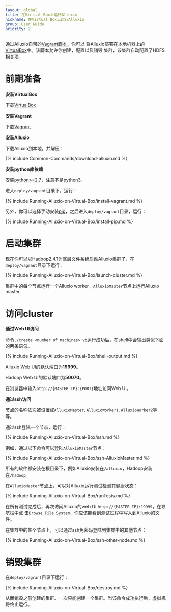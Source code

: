 ```yaml
---
layout: global
title: 在Virtual Box上运行Alluxio
nickname: 在Virtual Box上运行Alluxio
group: User Guide
priority: 2
---
```

通过Alluxio自带的[Vagrant脚本](https://github.com/alluxio/alluxio/tree/master/deploy/vagrant)，你可以
将Alluxio部署在本地机器上的[VirtualBox](https://www.virtualbox.org/)中。该脚本允许你创建，配置以及销毁
集群，该集群自动配置了HDFS相关项。

# 前期准备

**安装VirtualBox**

下载[VirtualBox](https://www.virtualbox.org/wiki/Downloads)

**安装Vagrant**

下载[Vagrant](https://www.vagrantup.com/downloads.html)

**安装Alluxio**

下载Alluxio到本地，并解压：

{% include Common-Commands/download-alluxio.md %}

**安装python库依赖**

安装[python>=2.7](https://www.python.org/)，注意不是python3.

进入`deploy/vagrant`目录下，运行：

{% include Running-Alluxio-on-Virtual-Box/install-vagrant.md %}

另外，你可以选择手动安装[pip](https://pip.pypa.io/en/latest/installing/)，之后进入`deploy/vagrant`目录，运行：

{% include Running-Alluxio-on-Virtual-Box/install-pip.md %}

# 启动集群

现在你可以以Hadoop2.4.1为底层文件系统启动Alluxio集群了，在`deploy/vagrant`目录下运行：

{% include Running-Alluxio-on-Virtual-Box/launch-cluster.md %}

集群中的每个节点运行一个Alluxio worker，`AlluxioMaster`节点上运行Alluxio master.

# 访问cluster

**通过Web UI访问**

命令`./create <number of machines> vb`运行成功后，在shell中会输出类似下面的两条语句。

{% include Running-Alluxio-on-Virtual-Box/shell-output.md %}

Alluxio Web UI的默认端口为**19999**。

Hadoop Web UI的默认端口为**50070**。

在浏览器中输入`http://{MASTER_IP}:{PORT}`地址访问Web UI。

**通过ssh访问**

节点的名称依次被设置成`AlluxioMaster`, `AlluxioWorker1`, `AlluxioWorker2`等等。

通过ssh登陆一个节点，运行：

{% include Running-Alluxio-on-Virtual-Box/ssh.md %}

例如，通过以下命令可以登陆`AlluxioMaster`节点：

{% include Running-Alluxio-on-Virtual-Box/ssh-AlluxioMaster.md %}

所有的软件都安装在根目录下，例如Alluxio安装在`/alluxio`，Hadoop安装在`/hadoop`。

在`AlluxioMaster`节点上，可以对Alluxio运行测试检测其健康状态：

{% include Running-Alluxio-on-Virtual-Box/runTests.md %}

在所有测试完成后，再次访问Alluxio的web UI `http://{MASTER_IP}:19999`，在导航栏中点
击`Browse File System`，你应该能看到测试过程中写入到Alluxio的文件。

在集群中的某个节点上，可以通过ssh免密码登陆到集群中的其他节点：

{% include Running-Alluxio-on-Virtual-Box/ssh-other-node.md %}

# 销毁集群

在`deploy/vagrant`目录下运行：

{% include Running-Alluxio-on-Virtual-Box/destroy.md %}

从而销毁之前创建的集群。一次只能创建一个集群。当该命令成功执行后，虚拟机将终止运行。
